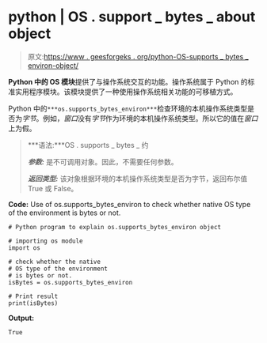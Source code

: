# python | OS . support _ bytes _ about object

> 原文:[https://www . geesforgeks . org/python-OS-supports _ bytes _ environ-object/](https://www.geeksforgeeks.org/python-os-supports_bytes_environ-object/)

**Python 中的 OS 模块**提供了与操作系统交互的功能。操作系统属于 Python 的标准实用程序模块。该模块提供了一种使用操作系统相关功能的可移植方式。

Python 中的`***os.supports_bytes_environ***`检查环境的本机操作系统类型是否为*字节*。例如，*窗口*没有*字节*作为环境的本机操作系统类型。所以它的值在*窗口*上为假。

> ***语法:***OS . supports _ bytes _ 约
> 
> ***参数:*** 是不可调用对象。因此，不需要任何参数。
> 
> ***返回类型:*** 该对象根据环境的本机操作系统类型是否为字节，返回布尔值 True 或 False。

**Code:** Use of os.supports_bytes_environ to check whether native OS type of the environment is bytes or not.

```
# Python program to explain os.supports_bytes_environ object 

# importing os module 
import os

# check whether the native
# OS type of the environment
# is bytes or not.
isBytes = os.supports_bytes_environ

# Print result
print(isBytes)
```

**Output:**

```
True

```